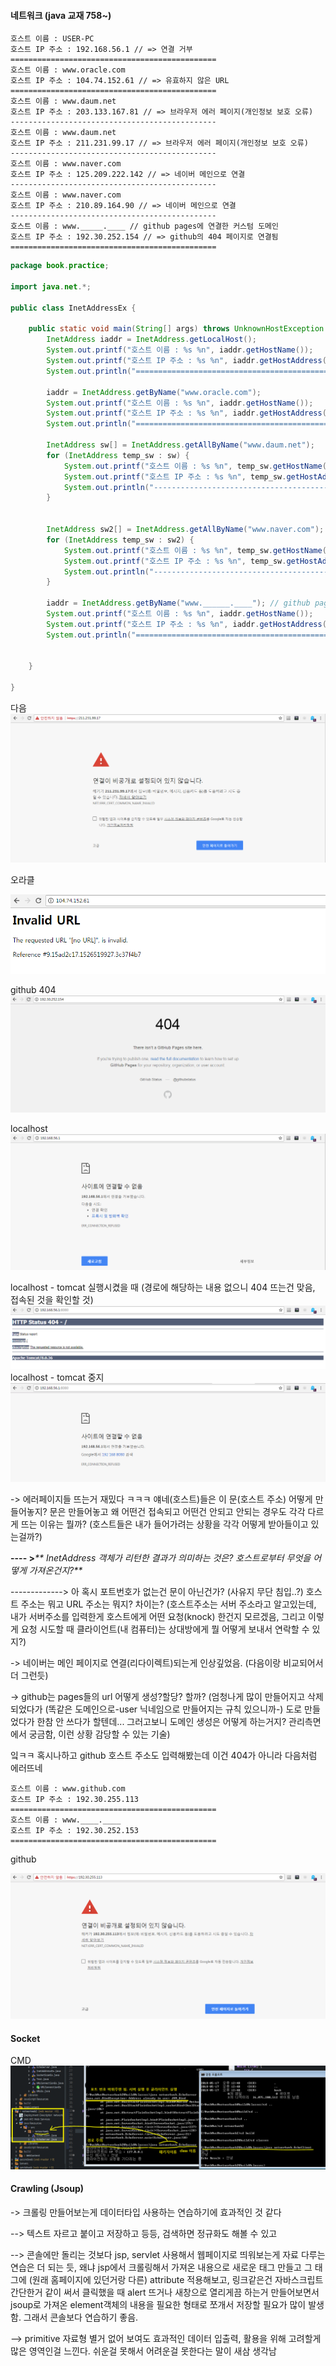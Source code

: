 #### 네트워크 \(java 교재 758~\)

```
호스트 이름 : USER-PC 
호스트 IP 주소 : 192.168.56.1 // => 연결 거부
==============================================
호스트 이름 : www.oracle.com 
호스트 IP 주소 : 104.74.152.61 // => 유효하지 않은 URL
==============================================
호스트 이름 : www.daum.net 
호스트 IP 주소 : 203.133.167.81 // => 브라우저 에러 페이지(개인정보 보호 오류)
----------------------------------------------
호스트 이름 : www.daum.net 
호스트 IP 주소 : 211.231.99.17 // => 브라우저 에러 페이지(개인정보 보호 오류)
----------------------------------------------
호스트 이름 : www.naver.com 
호스트 IP 주소 : 125.209.222.142 // => 네이버 메인으로 연결
----------------------------------------------
호스트 이름 : www.naver.com 
호스트 IP 주소 : 210.89.164.90 // => 네이버 메인으로 연결
----------------------------------------------
호스트 이름 : www._____.____ // github pages에 연결한 커스텀 도메인
호스트 IP 주소 : 192.30.252.154 // => github의 404 페이지로 연결됨
==============================================
```

```java
package book.practice;

import java.net.*;

public class InetAddressEx {

    public static void main(String[] args) throws UnknownHostException {
        InetAddress iaddr = InetAddress.getLocalHost();
        System.out.printf("호스트 이름 : %s %n", iaddr.getHostName());
        System.out.printf("호스트 IP 주소 : %s %n", iaddr.getHostAddress());
        System.out.println("==============================================");

        iaddr = InetAddress.getByName("www.oracle.com");
        System.out.printf("호스트 이름 : %s %n", iaddr.getHostName());
        System.out.printf("호스트 IP 주소 : %s %n", iaddr.getHostAddress());
        System.out.println("==============================================");

        InetAddress sw[] = InetAddress.getAllByName("www.daum.net");
        for (InetAddress temp_sw : sw) {
            System.out.printf("호스트 이름 : %s %n", temp_sw.getHostName());
            System.out.printf("호스트 IP 주소 : %s %n", temp_sw.getHostAddress());
            System.out.println("----------------------------------------------");
        }


        InetAddress sw2[] = InetAddress.getAllByName("www.naver.com");
        for (InetAddress temp_sw : sw2) {
            System.out.printf("호스트 이름 : %s %n", temp_sw.getHostName());
            System.out.printf("호스트 IP 주소 : %s %n", temp_sw.getHostAddress());
            System.out.println("----------------------------------------------");
        }

        iaddr = InetAddress.getByName("www.______.____"); // github pages에 연결한 커스텀 도메인
        System.out.printf("호스트 이름 : %s %n", iaddr.getHostName());
        System.out.printf("호스트 IP 주소 : %s %n", iaddr.getHostAddress());
        System.out.println("==============================================");


    }

}
```

다음![](/assets/daum_hostimport.png)

오라클

![](/assets/oracle_errorimport.png)

github 404![](/assets/github_404import.png)

localhost![](/assets/localhost_errorimport.png)

localhost - tomcat 실행시켰을 때 \(경로에 해당하는 내용 없으니 404 뜨는건 맞음, 접속된 것을 확인할 것\)![](/assets/localhost_tomcatimport.png)localhost - tomcat 중지![](/assets/localhost_tomcatstopimport.png)

-&gt; 에러페이지들 뜨는거 재밌다 ㅋㅋㅋ 얘네\(호스트\)들은 이 문\(호스트 주소\) 어떻게 만들어놓지? 문은 만들어놓고 왜 어떤건 접속되고 어떤건 안되고 안되는 경우도 각각 다르게 뜨는 이유는 뭘까? \(호스트들은 내가 들어가려는 상황을 각각 어떻게 받아들이고 있는걸까?\)

**---- &gt;**_** InetAddress 객체가 리턴한 결과가 의미하는 것은? 호스트로부터 무엇을 어떻게 가져온건지?**_

-------------&gt; 아 혹시 포트번호가 없는건 문이 아닌건가? \(사유지 무단 침입..?\) 호스트 주소는 뭐고 URL 주소는 뭐지? 차이는? \(호스트주소는 서버 주소라고 알고있는데, 내가 서버주소를 입력한게 호스트에게 어떤 요청\(knock\) 한건지 모르겠음, 그리고 이렇게 요청 시도할 때 클라이언트\(내 컴퓨터\)는 상대방에게 뭘 어떻게 보내서 연락할 수 있지?\)

-&gt; 네이버는 메인 페이지로 연결\(리다이렉트\)되는게 인상깊었음. \(다음이랑 비교되어서 더 그런듯\)

-&gt; github는 pages들의 url 어떻게 생성?할당? 할까? \(엄청나게 많이 만들어지고 삭제되었다가 \(똑같은 도메인으로-user 닉네임으로 만들어지는 규칙 있으니까-\) 도로 만들었다가 한참 안 쓰다가 할텐데... 그러고보니 도메인 생성은 어떻게 하는거지? 관리측면에서 궁금함, 이런 상황 감당할 수 있는 기술\)

잌ㅋㅋ 혹시나하고 github 호스트 주소도 입력해봤는데 이건 404가 아니라 다음처럼 에러뜨네

```
호스트 이름 : www.github.com 
호스트 IP 주소 : 192.30.255.113 
==============================================
호스트 이름 : www.____.____
호스트 IP 주소 : 192.30.252.153 
==============================================
```

github

![](/assets/github_urlimport.png)

#### Socket

CMD![](/assets/socket_how_to_runimport.png)



#### Crawling \(Jsoup\)

-&gt; 크롤링 만들어보는게 데이터타입 사용하는 연습하기에 효과적인 것 같다

--&gt; 텍스트 자르고 붙이고 저장하고 등등, 검색하면 정규화도 해볼 수 있고

--&gt; 콘솔에만 돌리는 것보다 jsp, servlet 사용해서 웹페이지로 띄워보는게 자료 다루는 연습은 더 되는 듯, 왜냐 jsp에서 크롤링해서 가져온 내용으로 새로운 태그 만들고 그 태그에 \(원래 홈페이지에 있던거랑 다른\) attribute 적용해보고, 링크같은건 자바스크립트 간단한거 같이 써서 클릭했을 때 alert 뜨거나 새창으로 열리게끔 하는거 만들어보면서 jsoup로 가져온 element객체의 내용을 필요한 형태로 쪼개서 저장할 필요가 많이 발생함. 그래서 콘솔보다 연습하기 좋음.

--&gt; primitive 자료형 별거 없어 보여도 효과적인 데이터 입출력, 활용을 위해 고려할게 많은 영역인걸 느낀다. 쉬운걸 못해서 어려운걸 못한다는 말이 새삼 생각남





